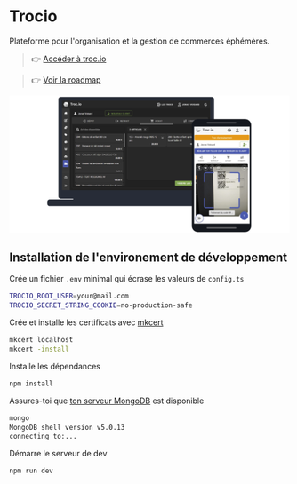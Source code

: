# Trocio

Plateforme pour l'organisation et la gestion de commerces éphémères.

> 👉 [Accéder à troc.io](https://troc.io)

> 👉 [Voir la roadmap](https://github.com/users/PeufOne/projects/5)

![Screenshots de trocio](./src/assets/images/screenshots.png)

## Installation de l'environement de développement

Crée un fichier `.env` minimal qui écrase les valeurs de `config.ts`

```zsh
TROCIO_ROOT_USER=your@mail.com
TROCIO_SECRET_STRING_COOKIE=no-production-safe
```

Crée et installe les certificats avec [mkcert](https://github.com/FiloSottile/mkcert)

```zsh
mkcert localhost
mkcert -install
```

Installe les dépendances

```zsh
npm install
```

Assures-toi que [ton serveur MongoDB](https://www.mongodb.com/try/download/community) est disponible

```zsh
mongo
MongoDB shell version v5.0.13
connecting to:...
```

Démarre le serveur de dev

```zsh
npm run dev
```
